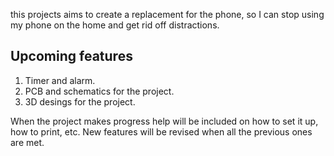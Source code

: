 this projects aims to create a replacement for the phone, so I can stop using my phone on the home and get rid off distractions.
## Upcoming features
1. Timer and alarm.
2. PCB and schematics for the project.
3. 3D desings for the project.

When the project makes progress help will be included on how to set it up, how to print, etc.
New features will be revised when all the previous ones are met.
